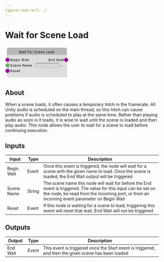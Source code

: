 ```yaml
---
typora-root-url:../
---
```


# Wait for Scene Load

![Wait-For-Scene-Load](/IMG/Wait-For-Scene-Load.png)

## About

When a scene loads, it often causes a temporary hitch in the framerate. All Unity audio is scheduled on the main thread, so this hitch can cause problems if audio is scheduled to play at the same time. Rather than playing audio as soon is it loads, it is wise to wait until the scene is loaded and then play audio. This node allows the user to wait for a scene to load before continuing execution.

## Inputs
Input | Type | Description
------------ | ------|-------
Begin Wait | Event | Once this event is triggered, the node will wait for a scene with the given name to load. Once the scene is loaded, the End Wait output will be triggered
Scene Name | String | The scene name this node will wait for before the End event is triggered. The value for this input can be set on the node, be read from the incoming port, or from an incoming event parameter on Begin Wait
Reset | Event | If this node is waiting for a scene to load, triggering this event will reset that wait. End Wait will not be triggered


## Outputs
Output | Type| Description
------------ | -------|------
End Wait | Event | This event is triggered once the Start event is triggered, and then the given scene has been loaded


